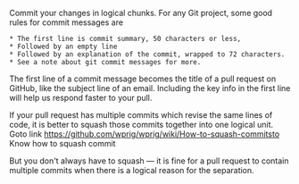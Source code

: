 Commit your changes in logical chunks. For any Git project, some good rules for commit messages are

    * The first line is commit summary, 50 characters or less,
    * Followed by an empty line
    * Followed by an explanation of the commit, wrapped to 72 characters.
    * See a note about git commit messages for more.

The first line of a commit message becomes the title of a pull request on GitHub, like the subject line of an email. Including the key info in the first line will help us respond faster to your pull.

If your pull request has multiple commits which revise the same lines of code, it is better to squash those commits together into one logical unit. Goto link https://github.com/wprig/wprig/wiki/How-to-squash-commitsto Know how to squash commit 

But you don't always have to squash — it is fine for a pull request to contain multiple commits when there is a logical reason for the separation.